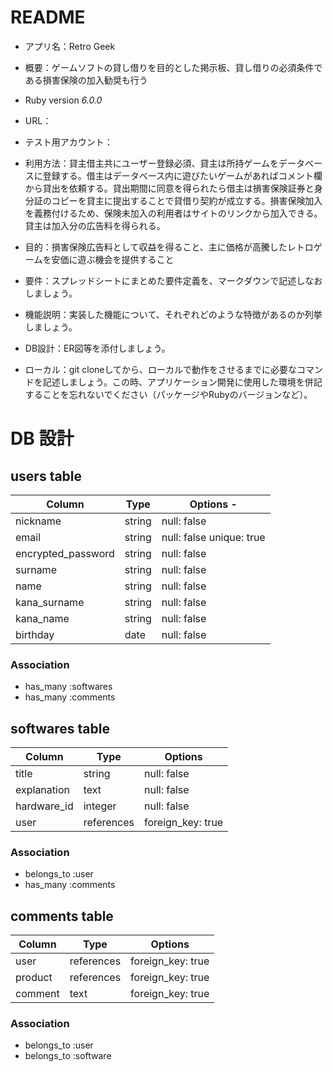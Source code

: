 # README

* アプリ名：Retro Geek

* 概要：ゲームソフトの貸し借りを目的とした掲示板、貸し借りの必須条件である損害保険の加入勧奨も行う

* Ruby version _6.0.0_

* URL：

* テスト用アカウント：

* 利用方法：貸主借主共にユーザー登録必須、貸主は所持ゲームをデータベースに登録する。借主はデータベース内に遊びたいゲームがあればコメント欄から貸出を依頼する。貸出期間に同意を得られたら借主は損害保険証券と身分証のコピーを貸主に提出することで貸借り契約が成立する。損害保険加入を義務付けるため、保険未加入の利用者はサイトのリンクから加入できる。貸主は加入分の広告料を得られる。

* 目的：損害保険広告料として収益を得ること、主に価格が高騰したレトロゲームを安価に遊ぶ機会を提供すること

* 要件：スプレッドシートにまとめた要件定義を、マークダウンで記述しなおしましょう。

* 機能説明：実装した機能について、それぞれどのような特徴があるのか列挙しましょう。

* DB設計：ER図等を添付しましょう。

* ローカル：git cloneしてから、ローカルで動作をさせるまでに必要なコマンドを記述しましょう。この時、アプリケーション開発に使用した環境を併記することを忘れないでください（パッケージやRubyのバージョンなど）。

# DB 設計

## users table

| Column             | Type                   | Options                 -|
|--------------------|------------------------|--------------------------|
| nickname           | string                 | null: false              |
| email              | string                 | null: false unique: true |
| encrypted_password | string                 | null: false              |
| surname            | string                 | null: false              |
| name               | string                 | null: false              |
| kana_surname       | string                 | null: false              |
| kana_name          | string                 | null: false              |
| birthday           | date                   | null: false              |

### Association

* has_many :softwares
* has_many :comments

## softwares table

| Column             | Type                   | Options                 |
|--------------------|------------------------|-------------------------|
| title              | string                 | null: false             |
| explanation        | text                   | null: false             |
| hardware_id        | integer                | null: false             |
| user               | references             | foreign_key: true       |

### Association

- belongs_to :user
- has_many :comments

## comments table

| Column      | Type       | Options           |
|-------------|------------|-------------------|
| user        | references | foreign_key: true |
| product     | references | foreign_key: true |
| comment     | text       | foreign_key: true |

### Association

- belongs_to :user
- belongs_to :software